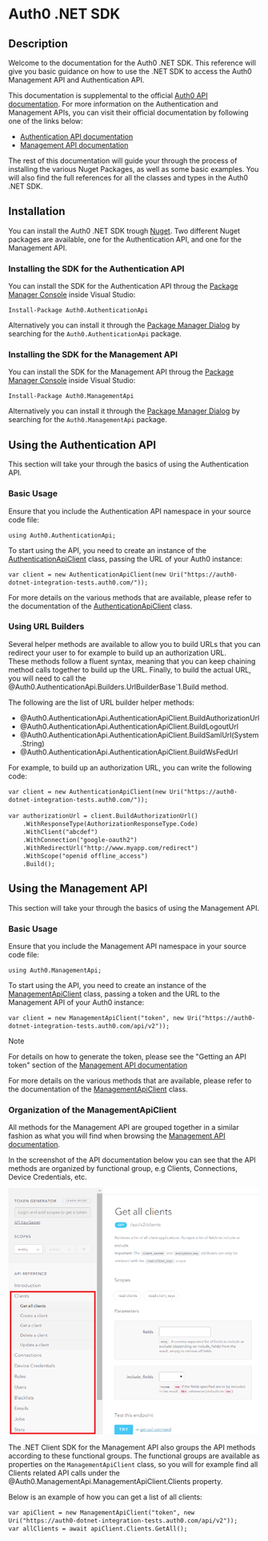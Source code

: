 # Auth0 .NET SDK

## Description

Welcome to the documentation for the Auth0 .NET SDK. This reference will give you basic guidance on how to use the .NET SDK to access the Auth0 Management API and Authentication API.

This documentation is supplemental to the official [Auth0 API documentation](https://auth0.com/docs). For more information on the Authentication and Management APIs, you can visit their official documentation by following one of the links below:

* [Authentication API documentation](https://auth0.com/docs/auth-api)
* [Management API documentation](https://auth0.com/docs/api/v2)

The rest of this documentation will guide your through the process of installing the various Nuget Packages, as well as some basic examples. You will also find the full references for all the classes and types in the Auth0 .NET SDK.

## Installation

You can install the Auth0 .NET SDK trough [Nuget](https://www.nuget.org). Two different Nuget packages are available, one for the Authentication API, and one for the Management API.

### Installing the SDK for the Authentication API

You can install the SDK for the Authentication API throug the [Package Manager Console](http://docs.nuget.org/consume/Package-Manager-Console) inside Visual Studio:

```
Install-Package Auth0.AuthenticationApi
```

Alternatively you can install it through the [Package Manager Dialog](http://docs.nuget.org/consume/package-manager-dialog) by searching for the `Auth0.AuthenticationApi` package.

### Installing the SDK for the Management API
		  
You can install the SDK for the Management API throug the [Package Manager Console](http://docs.nuget.org/consume/Package-Manager-Console) inside Visual Studio:

```
Install-Package Auth0.ManagementApi
```
		  
Alternatively you can install it through the [Package Manager Dialog](http://docs.nuget.org/consume/package-manager-dialog) by searching for the `Auth0.ManagementApi` package.

## Using the Authentication API

This section will take your through the basics of using the Authentication API.

### Basic Usage
		
Ensure that you include the Authentication API namespace in your source code file:</para>

```
using Auth0.AuthenticationApi;
```

To start using the API, you need to create an instance of the <a href="/api/Auth0.AuthenticationApi.AuthenticationApiClient.html#Auth0_AuthenticationApi_AuthenticationApiClient">AuthenticationApiClient</a> class, passing the URL of your Auth0 instance:

```
var client = new AuthenticationApiClient(new Uri("https://auth0-dotnet-integration-tests.auth0.com/"));
```

For more details on the various methods that are available, please refer to the documentation of the <a href="/api/Auth0.AuthenticationApi.AuthenticationApiClient.html#Auth0_AuthenticationApi_AuthenticationApiClient">AuthenticationApiClient</a> class.

### Using URL Builders

Several helper methods are available to allow you to build URLs that you can redirect your user to for example to build up an authorization URL.	
These methods follow a fluent syntax, meaning that you can keep chaining method calls together to build up the URL.
Finally, to build the actual URL, you will need to call the @Auth0.AuthenticationApi.Builders.UrlBuilderBase`1.Build method.

The following are the list of URL builder helper methods:

* @Auth0.AuthenticationApi.AuthenticationApiClient.BuildAuthorizationUrl
* @Auth0.AuthenticationApi.AuthenticationApiClient.BuildLogoutUrl
* @Auth0.AuthenticationApi.AuthenticationApiClient.BuildSamlUrl(System.String)
* @Auth0.AuthenticationApi.AuthenticationApiClient.BuildWsFedUrl

For example, to build up an authorization URL, you can write the following code:

```
var client = new AuthenticationApiClient(new Uri("https://auth0-dotnet-integration-tests.auth0.com/"));

var authorizationUrl = client.BuildAuthorizationUrl()
	.WithResponseType(AuthorizationResponseType.Code)
	.WithClient("abcdef")
	.WithConnection("google-oauth2")
	.WithRedirectUrl("http://www.myapp.com/redirect")
	.WithScope("openid offline_access")
	.Build();
```

## Using the Management API

This section will take your through the basics of using the Management API. 

### Basic Usage

Ensure that you include the Management API namespace in your source code file:</para>

```
using Auth0.ManagementApi;
```

To start using the API, you need to create an instance of the <a href="/api/Auth0.ManagementApi.ManagementApiClient.html#Auth0_ManagementApi_ManagementApiClient">ManagementApiClient</a> class, passing a token and the URL to the Management API of your Auth0 instance:

```
var client = new ManagementApiClient("token", new Uri("https://auth0-dotnet-integration-tests.auth0.com/api/v2"));
```

> [!NOTE]
> For details on how to generate the token, please see the "Getting an API token" section of the [Management API documentation](https://auth0.com/docs/api/v2)

For more details on the various methods that are available, please refer to the documentation of the <a href="/api/Auth0.ManagementApi.ManagementApiClient.html#Auth0_ManagementApi_ManagementApiClient">ManagementApiClient</a> class.

### Organization of the ManagementApiClient

All methods for the Management API are grouped together in a similar fashion as what you will find when browsing the [Management API documentation](https://auth0.com/docs/api/v2). 	

In the screenshot of the API documentation below you can see that the API methods are organized by functional group, e.g Clients, Connections, Device Credentials, etc.

![](images/api-docs-structure.png)

The .NET Client SDK for the Management API also groups the API methods according to these functional groups. The functional groups are available as properties on the `ManagementApiClient` class, so you will for example find all Clients related API calls under the @Auth0.ManagementApi.ManagementApiClient.Clients property. 

Below is an example of how you can get a list of all clients:

```
var apiClient = new ManagementApiClient("token", new Uri("https://auth0-dotnet-integration-tests.auth0.com/api/v2"));
var allClients = await apiClient.Clients.GetAll();
```